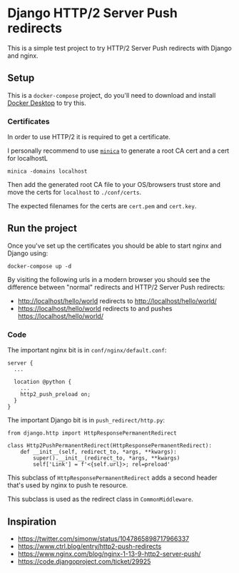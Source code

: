 # Django HTTP/2 Server Push redirects

This is a simple test project to try HTTP/2 Server Push redirects
with Django and nginx.


## Setup

This is a `docker-compose` project, do you'll need to download and
install [Docker Desktop](https://www.docker.com/products/docker-desktop)
to try this.


### Certificates

In order to use HTTP/2 it is required to get a certificate.

I personally recommend to use [`minica`](https://github.com/jsha/minica)
to generate a root CA cert and a cert for localhostL

    minica -domains localhost

Then add the generated root CA file to your OS/browsers trust store
and move the certs for `localhost` to `./conf/certs`.

The expected filenames for the certs are `cert.pem` and `cert.key`.


## Run the project

Once you've set up the certificates you should be able to start
nginx and Django using:

    docker-compose up -d
    
By visiting the following urls in a modern browser you should see the 
difference between "normal" redirects and HTTP/2 Server Push redirects:

* <http://localhost/hello/world> redirects to <http://localhost/hello/world/>
* <https://localhost/hello/world> redirects to and pushes <https://localhost/hello/world/>


### Code

The important nginx bit is in `conf/nginx/default.conf`:

    server {
      ...
    
      location @python {
        ...
        http2_push_preload on;
      }
    }


The important Django bit is in `push_redirect/http.py`:

    from django.http import HttpResponsePermanentRedirect

    class Http2PushPermanentRedirect(HttpResponsePermanentRedirect):
        def __init__(self, redirect_to, *args, **kwargs):
            super().__init__(redirect_to, *args, **kwargs)
            self['Link'] = f'<{self.url}>; rel=preload'

This subclass of `HttpResponsePermanentRedirect` adds a second
header that's used by nginx to push te resource.

This subclass is used as the redirect class in `CommonMiddleware`.


## Inspiration

* <https://twitter.com/simonw/status/1047865898717966337>
* <https://www.ctrl.blog/entry/http2-push-redirects>
* <https://www.nginx.com/blog/nginx-1-13-9-http2-server-push/>
* <https://code.djangoproject.com/ticket/29925>
